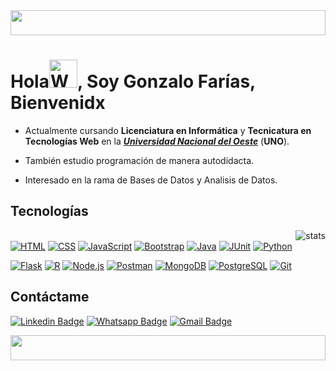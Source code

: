 <img src="https://i.pinimg.com/originals/49/e7/6e/49e76e0596857673c5c80c85b84394c1.gif" height=40px width=100% style="margin: 0; padding:0;" />
<h1>Hola<img src="https://c.tenor.com/-hWWcfwUzTAAAAAi/when-you.gif)" 
         alt="Waving hand animated gif"
         height="45"
         width="45" />, Soy Gonzalo Farías, Bienvenidx</h1>          
         
- Actualmente cursando **Licenciatura en Informática** y **Tecnicatura en Tecnologías Web** en la [***Universidad Nacional del Oeste***](http://www.uno.edu.ar) (**UNO**).
- También estudio programación de manera autodidacta.

- Interesado en la rama de Bases de Datos y Analisis de Datos.
## Tecnologías
<a href="#" target="blank"><img align="right" src="https://github-readme-stats.vercel.app/api/top-langs/?username=GonzaFarias&layout=compact&theme=tokyonight&hide_border=true" alt="stats" /></a>          
<a href="#"><img alt="HTML" src="https://img.shields.io/badge/HTML-E34F26.svg?logo=html5&logoColor=white"></a>
<a href="#"><img alt="CSS" src="https://img.shields.io/badge/CSS-1572B6.svg?logo=css3&logoColor=white"></a>
<a href="#"><img alt="JavaScript" src="https://img.shields.io/badge/JavaScript-F7DF1E.svg?logo=javascript&logoColor=black"></a>
<a href="#"><img alt="Bootstrap" src="https://img.shields.io/badge/Bootstrap-7952B3?logo=bootstrap&logoColor=fff&style=flat"></a>
<a href="#"><img alt="Java" src="https://custom-icon-badges.demolab.com/badge/Java-007396.svg?logo=java&logoColor=white"></a>
<a href="#"><img alt="JUnit" src="https://img.shields.io/badge/JUnit5-25A162?logo=junit5&logoColor=fff&style=flat"></a>
<a href="#"><img alt="Python" src="https://img.shields.io/badge/Python-3776AB?logo=python&logoColor=fff&style=flat"></a>

<a href="#"><img alt="Flask" src="https://img.shields.io/badge/Flask-000?logo=flask&logoColor=fff&style=flat"></a>
<a href="#"><img alt="R" src="https://img.shields.io/badge/R-276DC3?logo=r&logoColor=fff&style=flat"></a>
<a href="#"><img alt="Node.js" src="https://img.shields.io/badge/Node.js-43853D.svg?logo=node.js&logoColor=white"></a>
<a href="#"><img alt="Postman" src="https://img.shields.io/badge/Postman-FF6C37?logo=postman&logoColor=white"></a>
<a href="#"><img alt="MongoDB" src ="https://img.shields.io/badge/MongoDB-4ea94b.svg?logo=mongodb&logoColor=white"></a>
<a href="#"><img alt="PostgreSQL" src ="https://img.shields.io/badge/PostgreSQL-316192.svg?logo=postgresql&logoColor=white"></a>
<a href="#"><img alt="Git" src="https://img.shields.io/badge/Git-F05033.svg?logo=git&logoColor=white"></a>

## Contáctame 

[![Linkedin Badge](https://img.shields.io/badge/-LinkedIn-0075b5?style=for-the-badge&logo=Linkedin&logoWidth=20)](https://www.linkedin.com/in/gonzalofarias/)
<a href="https://api.whatsapp.com/send/?phone=541125021429&text&app_absent=0" target="_blank">![Whatsapp Badge](https://img.shields.io/badge/WhatsApp-25D366?style=for-the-badge&logo=whatsapp&logoColor=white)<a/>
<a href="mailto:gonzafarias01@gmail.com" target="_blank">![Gmail Badge](https://img.shields.io/badge/Gmail-D14836?style=for-the-badge&logo=gmail&logoColor=white)<a/>         
         
<img src="https://i.pinimg.com/originals/49/e7/6e/49e76e0596857673c5c80c85b84394c1.gif" height=40px width=100%  />

